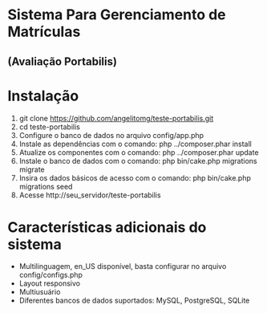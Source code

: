 # Sistema Para Gerenciamento de Matrículas 
## (Avaliação Portabilis)

Instalação
===========================
1. git clone https://github.com/angelitomg/teste-portabilis.git
2. cd teste-portabilis
3. Configure o banco de dados no arquivo config/app.php
4. Instale as dependências com o comando: php ../composer.phar install
5. Atualize os componentes com o comando: php ../composer.phar update
6. Instale o banco de dados com o comando: php bin/cake.php migrations migrate
7. Insira os dados básicos de acesso com o comando: php bin/cake.php migrations seed
8. Acesse http://seu_servidor/teste-portabilis


Características adicionais do sistema
===========================
* Multilinguagem, en_US disponível, basta configurar no arquivo config/configs.php
* Layout responsivo
* Multiusuário
* Diferentes bancos de dados suportados: MySQL, PostgreSQL, SQLite